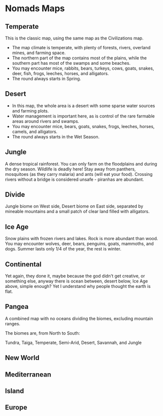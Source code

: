 # Nomads Maps

## Temperate

This is the classic map, using the same map as the Civilizations map.

  - The map climate is temperate, with plenty of forests, rivers,
    overland mines, and farming space.
  - The northern part of the map contains most of the plains, while the
    southern part has most of the swamps and some beaches.
  - You may encounter mice, rabbits, bears, turkeys, cows, goats,
    snakes, deer, fish, frogs, leeches, horses, and alligators.
  - The round always starts in Spring.

## Desert

  - In this map, the whole area is a desert with some sparse water
    sources and farming plots.
  - Water management is important here, as is control of the rare
    farmable areas around rivers and swamps.
  - You may encounter mice, bears, goats, snakes, frogs, leeches,
    horses, camels, and alligators.
  - The round always starts in the Wet Season.

## Jungle

A dense tropical rainforest. You can only farm on the floodplains and during the dry
season. Wildlife is deadly here\! Stay away from panthers, mosquitoes
(as they carry malaria) and ants (will eat your food). Crossing rivers
without a bridge is considered unsafe - piranhas are abundant.

## Divide

Jungle biome on West side, Desert biome on East side, separated by
mineable mountains and a small patch of clear land filled with
alligators.

## Ice Age

Snow plains with frozen rivers and lakes. Rock is more abundant than wood. You may encounter wolves, deer, bears, penguins, goats, mammoths, and dogs. Summer lasts only 1/4 of the year, the rest is winter.

## Continental

Yet again, they done it, maybe because the god didn't get creative, or
something else, anyway there is ocean between, desert below, Ice Age
above, simple enough? Yet I understand why people thought the earth is
flat.

## Pangea

A combined map with no oceans dividing the biomes, excluding mountain ranges.

The biomes are, from North to South:

Tundra, Taiga, Temperate, Semi-Arid, Desert, Savannah, and Jungle

## New World

## Mediterranean

## Island

## Europe